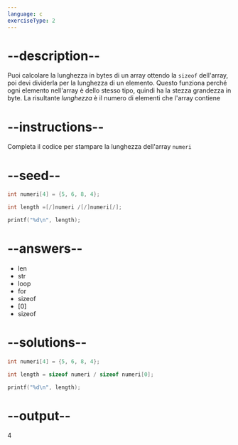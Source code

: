```yaml
---
language: c
exerciseType: 2
---
```


# --description--

Puoi calcolare la lunghezza in bytes di un array ottendo la `sizeof` dell'array, poi devi dividerla per la lunghezza di un elemento.
Questo funziona perché ogni elemento nell'array è dello stesso tipo, quindi ha la stezza grandezza in byte.
La risultante *lunghezza* è il numero di elementi che l'array contiene

# --instructions--

Completa il codice per stampare la lunghezza dell'array `numeri`

# --seed--

```c
int numeri[4] = {5, 6, 8, 4};

int length =[/]numeri /[/]numeri[/];

printf("%d\n", length);
```

# --answers--

- len
- str
- loop
- for
-  sizeof 
- [0]
-  sizeof 

# --solutions--

```c
int numeri[4] = {5, 6, 8, 4};

int length = sizeof numeri / sizeof numeri[0];

printf("%d\n", length);
```

# --output--

4
